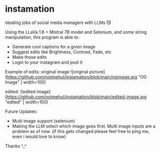 # instamation
stealing jobs of social media managers with LLMs 😼

Using the LLaVa 1.6 + Mistral 7B model and Selenium, and some string manipulation, this program is able to:
- Generate cool captions for a given image
- Suggest edits like Brightness, Contrast, Fade, etc
- Make those edits
- Login to your instagram and post it

Example of edits:
original image
![original picture](https://github.com/notmehul/instamation/blob/main/ogimage.jpg "OG Image" | width=100)

edited:
![edited image](https://github.com/notmehul/instamation/blob/main/edited-image.jpg "edited" | width=100)

Future Updates:
- Multi image support (selenium)
- Making the LLM select which image goes first. Multi image inputs are a problem as of now. (if this gets changed please feel free to ping me, even i would love to know)

Thanks ^_^
